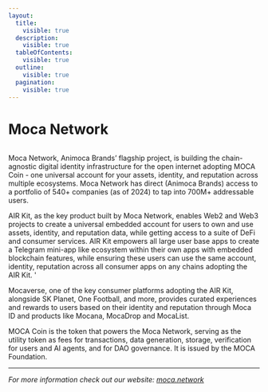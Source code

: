```yaml
---
layout:
  title:
    visible: true
  description:
    visible: true
  tableOfContents:
    visible: true
  outline:
    visible: true
  pagination:
    visible: true
---
```


# Moca Network

<figure><img src="../.gitbook/assets/image (24).png" alt=""><figcaption></figcaption></figure>

Moca Network, Animoca Brands’ flagship project, is building the chain-agnostic digital identity infrastructure for the open internet adopting MOCA Coin - one universal account for your assets, identity, and reputation across multiple ecosystems. Moca Network has direct (Animoca Brands) access to a portfolio of 540+ companies (as of 2024) to tap into 700M+ addressable users.&#x20;

AIR Kit, as the key product built by Moca Network, enables Web2 and Web3 projects to create a universal embedded account for users to own and use assets, identity, and reputation data, while getting access to a suite of DeFi and consumer services. AIR Kit empowers all large user base apps to create a Telegram mini-app like ecosystem within their own apps with embedded blockchain features, while ensuring these users can use the same account, identity, reputation across all consumer apps on any chains adopting the AIR Kit. '

Mocaverse, one of the key consumer platforms adopting the AIR Kit, alongside SK Planet, One Football, and more, provides curated experiences and rewards to users based on their identity and reputation through Moca ID and products like Mocana, MocaDrop and MocaList.&#x20;

MOCA Coin is the token that powers the Moca Network, serving as the utility token as fees for transactions, data generation, storage, verification for users and AI agents, and for DAO governance. It is issued by the MOCA Foundation.

***

_For more information check out our website:_ [_moca.network_](https://moca.network/en)
